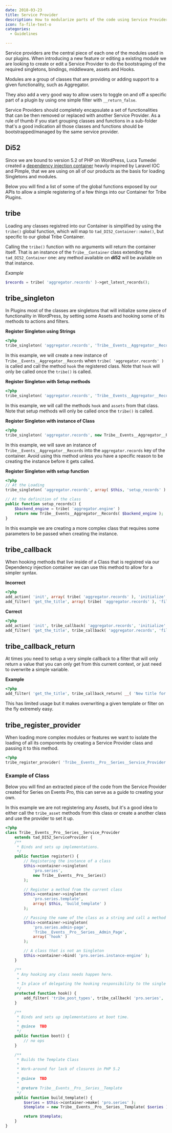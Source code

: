 ```yaml
---
date: 2018-03-23
title: Service Provider
description: How to modularize parts of the code using Service Providers
icon: fa-file-text-o
categories:
  - Guidelines

---
```


Service providers are the central piece of each one of the modules used in our plugins. When introducing a new
feature or editing a existing module we are looking to create or edit a Service Provider to do the bootstraping
of the required singletons, bindings, middleware, assets and Hooks.

Modules are a group of classes that are providing or adding support to a given functionality, such as Aggregator.

They also add a very good way to allow users to toggle on and off a specific part of a plugin by using one simple
filter with `__return_false`.

Service Providers should completely encapsulate a set of functionalities that can be then removed or replaced with
another Service Provider. As a rule of thumb if you start grouping classes and functions in a sub-folder that's a
good indication all those classes and functions should be bootstrapped/managed by the same service provider.

## Di52

Since we are bound to version 5.2 of PHP on WordPress, Luca Tumedei created a [dependency injection container](https://github.com/lucatume/di52) heavily
inspired by Laravel IOC and Pimple, that we are using on all of our products as the basis for loading Singletons and
modules.

Below you will find a list of some of the global functions exposed by our APIs to allow a simple registering of a few
things into our Container for Tribe Plugins.

## tribe

Loading any classes registred into our Container is simplified by using the `tribe()` global function, which will map
to `tad_DI52_Container::make()`, but specific to our global Tribe Container.

Calling the `tribe()` function with no arguments will return the container itself. That is an instance of the `Tribe__Container`
class extending the `tad_DI52_Container` one: any method available on **di52** will be available on that instance.

_Example_
```php
$records = tribe( 'aggregator.records' )->get_latest_records();
```

## tribe_singleton

In Plugins most of the classes are singletons that will initialize some piece of functionality in WordPress, by setting
some Assets and hooking some of its methods to actions and filters.

**Register Singleton using Strings**
```php
<?php
tribe_singleton( 'aggregator.records', 'Tribe__Events__Aggregator__Records', array( 'hook' ) )
```
In this example, we will create a new instance of `Tribe__Events__Aggregator__Records` when `tribe( 'aggregator.records' )`
is called and call the method `hook` the registered class. Note that `hook` will only be called once the `tribe()` is called.

**Register Singleton with Setup methods**
```php
<?php
tribe_singleton( 'aggregator.records', 'Tribe__Events__Aggregator__Records', array( 'hook', 'assets' ) )
```
In this example, we will call the methods `hook` and `assets` from that class. Note that setup methods will only be called
once the `tribe()` is called.

**Register Singleton with instance of Class**
```php
<?php
tribe_singleton( 'aggregator.records', new Tribe__Events__Aggregator__Records )
```
In this example, we will save an instance of `Tribe__Events__Aggregator__Records` into the `aggregator.records` key of the
container. Avoid using this method unless you have a specific reason to be creating the instance before it gets called.

**Register Singleton with setup function**
```php
<?php
// At the Loading
tribe_singleton( 'aggregator.records', array( $this, 'setup_records' ) );

// At the definition of the class
public function setup_records() {
	$backend_engine = tribe( 'aggregator.engine' )
	return new Tribe__Events__Aggregator__Records( $backend_engine );
}
```
In this example we are creating a more complex class that requires some parameters to be passed when creating the instance.

## tribe_callback

When hooking methods that live inside of a Class that is registred via our Dependency injection container we can use this method
to allow for a simpler syntax.

**Incorrect**
```php
<?php
add_action( 'init', array( tribe( 'aggregator.records' ), 'initialize' ), 15 )
add_filter( 'get_the_title', array( tribe( 'aggregator.records' ), 'filter_record_title' ), 10, 3 )
```

**Correct**
```php
<?php
add_action( 'init', tribe_callback( 'aggregator.records', 'initialize' ), 15 )
add_filter( 'get_the_title', tribe_callback( 'aggregator.records', 'filter_record_title' ), 10, 3 )
```

## tribe_callback_return

At times you need to setup a very simple callback to a filter that will only return a value that you can only get from this current
context, or just need to overwrite a simple variable.

**Example**
```php
<?php
add_filter( 'get_the_title', tribe_callback_return( __( 'New title for the Records' ) ) )
```
This has limited usage but it makes overwriting a given template or filter on the fly extremely easy.

## tribe_register_provider

When loading more complex modules or features we want to isolate the loading of all its components by creating a Service Provider
class and passing it to this method.

```php
<?php
tribe_register_provider( 'Tribe__Events__Pro__Series__Service_Provider' );
```

### Example of Class

Below you will find an extracted piece of the code from the Service Provider created for Series on Events Pro,
this can serve as a guide to creating your own.

In this example we are not registering any Assets, but it's a good idea to either call the `tribe_asset` methods
from this class or create a another class and use the provider to set it up.

```php
<?php
class Tribe__Events__Pro__Series__Service_Provider
	extends tad_DI52_ServiceProvider {
	/**
	 * Binds and sets up implementations.
	 */
	public function register() {
		// Registering the instance of a class
		$this->container->singleton(
			'pro.series',
			new Tribe__Events__Pro__Series()
		);

		// Register a method from the current class
		$this->container->singleton(
			'pro.series.template',
			array( $this, 'build_template' )
		);

		// Passing the name of the class as a string and call a method when creating the instance for the first time
		$this->container->singleton(
			'pro.series.admin-page',
			'Tribe__Events__Pro__Series__Admin_Page',
			array( 'hook' )
		);

		// A class that is not an Singleton
		$this->container->bind( 'pro.series.instance-engine' );
	}

	/**
	 * Any hooking any class needs happen here.
	 *
	 * In place of delegating the hooking responsibility to the single classes they are all hooked here.
	 */
	protected function hook() {
		add_filter( 'tribe_post_types', tribe_callback( 'pro.series', 'add_type' ) );
	}

	/**
	 * Binds and sets up implementations at boot time.
	 *
	 * @since  TBD
	 */
	public function boot() {
		// no ops
	}

	/**
	 * Builds the Template Class
	 *
	 * Work-around for lack of closures in PHP 5.2
	 *
	 * @since  TBD
	 *
	 * @return Tribe__Events__Pro__Series__Template
	 */
	public function build_template() {
		$series = $this->container->make( 'pro.series' );
		$template = new Tribe__Events__Pro__Series__Template( $series );

		return $template;
	}
}
```